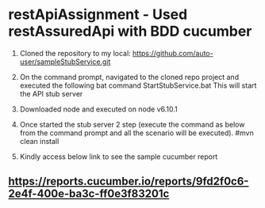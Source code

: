 # restApiAssignment - Used restAssuredApi with BDD cucumber

1. Cloned the repository to my local: https://github.com/auto-user/sampleStubService.git

2. On the command prompt, navigated to the cloned repo project and executed the following bat command StartStubService.bat This will start the API stub server

3. Downloaded node and executed on node v6.10.1

4. Once started the stub  server 2 step (execute the command as below from the command prompt and all the scenario will be executed).
#mvn clean install 

5. Kindly access below link to see the sample cucumber report
## https://reports.cucumber.io/reports/9fd2f0c6-2e4f-400e-ba3c-ff0e3f83201c




